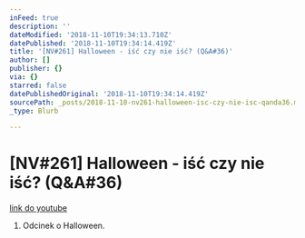 ```yaml
---
inFeed: true
description: ''
dateModified: '2018-11-10T19:34:13.710Z'
datePublished: '2018-11-10T19:34:14.419Z'
title: '[NV#261] Halloween - iść czy nie iść? (Q&A#36)'
author: []
publisher: {}
via: {}
starred: false
datePublishedOriginal: '2018-11-10T19:34:14.419Z'
sourcePath: _posts/2018-11-10-nv261-halloween-isc-czy-nie-isc-qanda36.md
_type: Blurb

---
```

# \[NV\#261\] Halloween - iść czy nie iść? (Q&A\#36)
[link do youtube][0]

1. Odcinek o Halloween.

[0]: https://www.youtube.com/watch?v=zg8ZUuS7weI